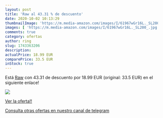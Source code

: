 ```yaml
---
layout: post
title: 'Raw al 43.31 % de descuento'
date: 2020-10-02 10:13:29
thumbnailImage: 'https://m.media-amazon.com/images/I/61967wGr16L._SL200_.jpg'
images: [ 'https://m.media-amazon.com/images/I/61967wGr16L._SL200_.jpg' ]
comments: true
category: ofertas
author: ring
slug: 1743363206
description:
actualPrice: 18.99 EUR
comparePrice: 33.5 EUR
inStock: true
---
```


Está [Raw](https://www.amazon.es/dp/1743363206/?tag=redken-21) con 43.31 de descuento por 18.99 EUR (original: 33.5 EUR) en el siguiente enlace!

[![](https://m.media-amazon.com/images/I/61967wGr16L._SL200_.jpg)](https://www.amazon.es/dp/1743363206/?tag=redken-21)

[Ver la oferta!!](https://www.amazon.es/dp/1743363206/?tag=redken-21)

[Consulta otras ofertas en nuestro canal de telegram](https://t.me/s/ofertas25)
